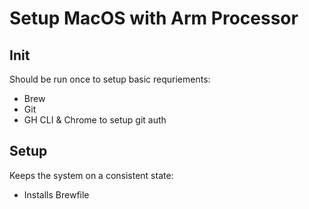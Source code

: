# Setup MacOS with Arm Processor

## Init

Should be run once to setup basic requriements:

* Brew
* Git
* GH CLI & Chrome to setup git auth

## Setup

Keeps the system on a consistent state:

* Installs Brewfile